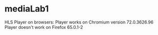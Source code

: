 # mediaLab1


HLS Player on browsers:
Player works on Chromium version 72.0.3626.96
Player doesn't work on Firefox 65.0.1-2
